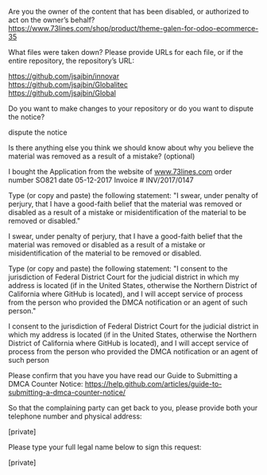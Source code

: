 Are you the owner of the content that has been disabled, or authorized to act on the owner’s behalf?   
https://www.73lines.com/shop/product/theme-galen-for-odoo-ecommerce-35

What files were taken down? Please provide URLs for each file, or if the entire repository, the repository’s URL:  

https://github.com/jsajbin/innovar   
https://github.com/jsajbin/Globalitec   
https://github.com/jsajbin/Global  

Do you want to make changes to your repository or do you want to dispute the notice?  

dispute the notice  

Is there anything else you think we should know about why you believe the material was removed as a result of a mistake? (optional)  

I bought the Application from the website of www.73lines.com order number SO821 date 05-12-2017 Invoice # INV/2017/0147  

Type (or copy and paste) the following statement: "I swear, under penalty of perjury, that I have a good-faith belief that the material was removed or disabled as a result of a mistake or misidentification of the material to be removed or disabled."  

I swear, under penalty of perjury, that I have a good-faith belief that the material was removed or disabled as a result of a mistake or misidentification of the material to be removed or disabled.  

Type (or copy and paste) the following statement: "I consent to the jurisdiction of Federal District Court for the judicial district in which my address is located (if in the United States, otherwise the Northern District of California where GitHub is located), and I will accept service of process from the person who provided the DMCA notification or an agent of such person."  

I consent to the jurisdiction of Federal District Court for the judicial district in which my address is located (if in the United States, otherwise the Northern District of California where GitHub is located), and I will accept service of process from the person who provided the DMCA notification or an agent of such person  

Please confirm that you have you have read our Guide to Submitting a DMCA Counter Notice: https://help.github.com/articles/guide-to-submitting-a-dmca-counter-notice/  

So that the complaining party can get back to you, please provide both your telephone number and physical address:  

[private]  

Please type your full legal name below to sign this request:  

[private]
